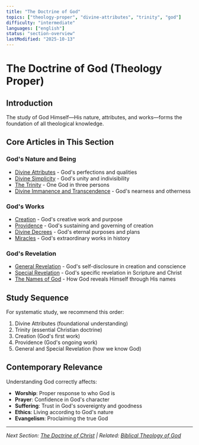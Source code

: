 ```yaml
---
title: "The Doctrine of God"
topics: ["theology-proper", "divine-attributes", "trinity", "god"]
difficulty: "intermediate"
languages: ["english"]
status: "section-overview"
lastModified: "2025-10-13"
---
```


# The Doctrine of God (Theology Proper)

## Introduction
The study of God Himself—His nature, attributes, and works—forms the foundation of all theological knowledge.

## Core Articles in This Section

### God's Nature and Being
- [Divine Attributes](divine-attributes.md) - God's perfections and qualities
- [Divine Simplicity](divine-simplicity.md) - God's unity and indivisibility
- [The Trinity](trinity.md) - One God in three persons
- [Divine Immanence and Transcendence](immanence-transcendence.md) - God's nearness and otherness

### God's Works
- [Creation](creation.md) - God's creative work and purpose
- [Providence](providence.md) - God's sustaining and governing of creation
- [Divine Decrees](divine-decrees.md) - God's eternal purposes and plans
- [Miracles](miracles.md) - God's extraordinary works in history

### God's Revelation
- [General Revelation](general-revelation.md) - God's self-disclosure in creation and conscience
- [Special Revelation](special-revelation.md) - God's specific revelation in Scripture and Christ
- [The Names of God](names-of-god.md) - How God reveals Himself through His names

## Study Sequence
For systematic study, we recommend this order:
1. Divine Attributes (foundational understanding)
2. Trinity (essential Christian doctrine)
3. Creation (God's first work)
4. Providence (God's ongoing work)
5. General and Special Revelation (how we know God)

## Contemporary Relevance
Understanding God correctly affects:
- **Worship**: Proper response to who God is
- **Prayer**: Confidence in God's character
- **Suffering**: Trust in God's sovereignty and goodness
- **Ethics**: Living according to God's nature
- **Evangelism**: Proclaiming the true God

---

*Next Section: [The Doctrine of Christ](../christology/) | Related: [Biblical Theology of God](../../biblical/god/)*
